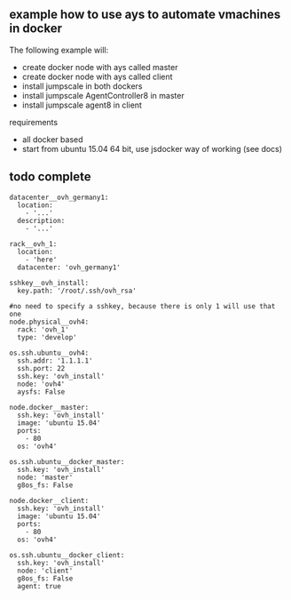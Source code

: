 ## example how to use ays to automate vmachines in docker


The following example will:

- create docker node with ays called master
- create docker node with ays called client
- install jumpscale in both dockers
- install jumpscale AgentController8 in master
- install jumpscale agent8 in client

requirements

- all docker based
- start from ubuntu 15.04 64 bit, use jsdocker way of working (see docs)

## todo complete

```
datacenter__ovh_germany1:
  location:
    - '...'
  description:
    - '...'

rack__ovh_1:
  location:
    - 'here'
  datacenter: 'ovh_germany1'

sshkey__ovh_install:
  key.path: '/root/.ssh/ovh_rsa'

#no need to specify a sshkey, because there is only 1 will use that one
node.physical__ovh4:
  rack: 'ovh_1'
  type: 'develop'

os.ssh.ubuntu__ovh4:
  ssh.addr: '1.1.1.1'
  ssh.port: 22
  ssh.key: 'ovh_install' 
  node: 'ovh4'
  aysfs: False

node.docker__master:
  ssh.key: 'ovh_install' 
  image: 'ubuntu 15.04'
  ports:
    - 80
  os: 'ovh4'

os.ssh.ubuntu__docker_master:
  ssh.key: 'ovh_install' 
  node: 'master'
  g8os_fs: False

node.docker__client:
  ssh.key: 'ovh_install' 
  image: 'ubuntu 15.04'
  ports:
    - 80
  os: 'ovh4'

os.ssh.ubuntu__docker_client:
  ssh.key: 'ovh_install' 
  node: 'client'
  g8os_fs: False
  agent: true

```
